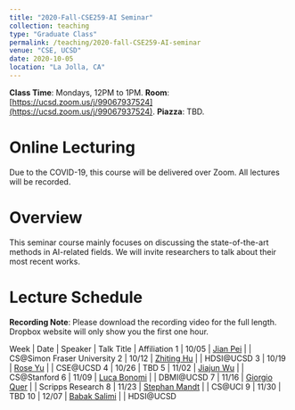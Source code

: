 ```yaml
---
title: "2020-Fall-CSE259-AI Seminar"
collection: teaching
type: "Graduate Class"
permalink: /teaching/2020-fall-CSE259-AI-seminar
venue: "CSE, UCSD"
date: 2020-10-05
location: "La Jolla, CA"
---
```


**Class Time**: Mondays, 12PM to 1PM.  **Room**: [https://ucsd.zoom.us/j/99067937524](https://ucsd.zoom.us/j/99067937524).  **Piazza**: TBD.


Online Lecturing
======

Due to the COVID-19, this course will be delivered over Zoom. All lectures will be recorded.

Overview
======

This seminar course mainly focuses on discussing the state-of-the-art methods in AI-related fields. We will invite researchers to talk about their most recent works.


Lecture Schedule
======

**Recording Note**: Please download the recording video for the full length. Dropbox website will only show you the first one hour.

Week | Date  | Speaker    | Talk Title | Affiliation
1    | 10/05 | [Jian Pei](https://sites.google.com/view/jpei/jian-peis-homepage) | | CS@Simon Fraser University
2    | 10/12 | [Zhiting Hu](http://www.cs.cmu.edu/~zhitingh/) | | HDSI@UCSD
3    | 10/19 | [Rose Yu](http://roseyu.com/) |            | CSE@UCSD
4    | 10/26 | TBD
5    | 11/02 | [Jiajun Wu](https://jiajunwu.com/) |            | CS@Stanford
6    | 11/09 | [Luca Bonomi](https://medschool.ucsd.edu/som/dbmi/people/fellows/Pages/Luca-Bonomi,-PhD.aspx) | | DBMI@UCSD
7    | 11/16 | [Giorgio Quer](https://www.scripps.edu/science-and-medicine/translational-institute/about/people/giorgio-quer/) | | Scripps Research
8    | 11/23 | [Stephan Mandt](http://www.stephanmandt.com/) | | CS@UCI
9    | 11/30 | TBD
10   | 12/07 | [Babak Salimi](https://bsalimi.github.io/) | | HDSI@UCSD
